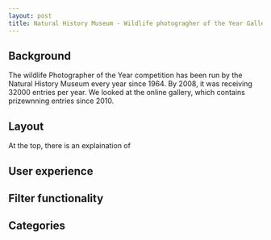 ```yaml
---
layout: post
title: Natural History Museum - Wildlife photogragher of the Year Gallery
---
```


## Background
The wildlife Photographer of the Year competition has been run by the Natural History Museum every year since 1964. By 2008, it was receiving 32000 entries per year.
We looked at the online gallery, which contains prizewnning entries since 2010.

## Layout
At the top, there is an explaination of




## User experience

## Filter functionality

## Categories
